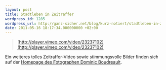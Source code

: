 ```yaml
---
layout: post
title: Stadtleben in Zeitraffer
wordpress_id: 1285
wordpress_url: http://ganz-sicher.net/blog/kurz-notiert/stadtleben-in-zeitraffer/
date: 2011-05-16 18:17:34.000000000 +02:00
---
```

> [http://player.vimeo.com/video/23237102](http://player.vimeo.com/video/23237102)

Ein weiteres tolles Zeitraffer-Video sowie stimmungsvolle Bilder finden sich auf der <a href="http://www.dominicboudreault.com/">Homepage des Fotographen&nbsp;Dominic Boudreault</a>.
